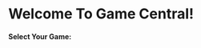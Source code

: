 <!DOCTYPE html>
<html>
  <heading br="blue">
  <body br="blue">
  <heading>
    <h1>Welcome To Game Central!</h1>
  </heading>
    </heading br="blue">
  <body>
    
  
  <heading>
  <h4>Select Your Game:</h4>
  
 

